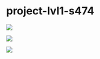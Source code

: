 # project-lvl1-s474
<a href="https://codeclimate.com/github/enceladus181/project-lvl1-s474/maintainability"><img src="https://api.codeclimate.com/v1/badges/5c20b78c9a7bc72b258a/maintainability" /></a>

<a href="https://codeclimate.com/github/enceladus181/project-lvl1-s474/test_coverage"><img src="https://api.codeclimate.com/v1/badges/5c20b78c9a7bc72b258a/test_coverage" /></a>

<image src="https://travis-ci.org/enceladus181/project-lvl1-s474.svg?branch=master">
